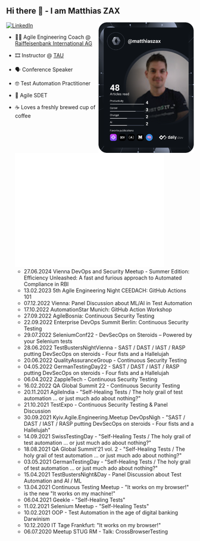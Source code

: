 ## Hi there 👋 - I am Matthias ZAX
<div align="left">
  <a href="https://www.linkedin.com/in/matthias-zax-40520183/">
    <img
      src="https://img.shields.io/static/v1?logo=linkedin&style=flat-square&color=0072b1&label=LinkedIn&message=%E2%98%86"
      alt="LinkedIn"
    />
  </a>

  <a href="https://api.daily.dev/get?r=MatthiasZax" target="_blank">
    <img
      width="256"
      align="right"
      src="https://github.com/Matthias-Zax/Matthias-Zax/blob/main/devcard.svg"
    />
  </a>
</div>

<div align="left">
  
- :man_teacher: Agile Engineering Coach @ [Raiffeisenbank International AG](https://www.rbinternational.com/de/raiffeisen.html)
- :film_strip: Instructor @ [TAU](https://testautomationu.applitools.com/instructors/matthias_zax.html)
- :speaking_head:	Conference Speaker
- :nerd_face:	Test Automation Practitioner
- :100:	Agile SDET
- :coffee: Loves a freshly brewed cup of coffee

    <a href="https://github.com/Matthias-Zax/Matthias-Zax">
        <img src="https://github.com/Matthias-Zax/Matthias-Zax/blob/main/github-metrics.svg" width="400" alt="Matthias Zax's GitHub Metrics" />
    </a>

    <ul>
        <li>27.06.2024 Vienna DevOps and Security Meetup - Summer Edition: Efficiency Unleashed: A fast and furious approach to Automated Compliance in RBI</li>
        <li>13.02.2023 5th Agile Engineering Night CEEDACH: GitHub Actions 101</li>
        <li>07.12.2022 Vienna: Panel Discussion about ML/AI in Test Automation</li>
        <li>17.10.2022 AutomationStar Munich: GitHub Action Workshop</li>
        <li>27.09.2022 AgileBosnia: Continuous Security Testing</li>
        <li>22.09.2022 Enterprise DevOps Summit Berlin: Continuous Security Testing</li>
        <li>29.07.2022 SeleniumConf22 - DevSecOps on Steroids – Powered by your Selenium tests</li>
        <li>28.06.2022 TestBustersNightVienna - SAST / DAST / IAST / RASP putting DevSecOps on steroids - Four fists and a Hallelujah</li>
        <li>20.06.2022 QualityAssuranceGroup - Continuous Security Testing</li>
        <li>04.05.2022 GermanTestingDay22 - SAST / DAST / IAST / RASP putting DevSecOps on steroids - Four fists and a Hallelujah</li>
        <li>06.04.2022 ZappleTech - Continuous Security Testing</li>
        <li>16.02.2022 QA Global Summit 22 - Continuous Security Testing</li>
        <li>20.11.2021 AgileIndia - "Self-Healing Tests / The holy grail of test automation ... or just much ado about nothing?"</li>
        <li>21.10.2021 TestExpo - Continuous Security Testing & Panel Discussion</li>
        <li>30.09.2021 Kyiv.Agile.Engineering.Meetup DevOpsNigh - "SAST / DAST / IAST / RASP putting DevSecOps on steroids - Four fists and a Hallelujah"</li>
        <li>14.09.2021 SwissTestingDay - "Self-Healing Tests / The holy grail of test automation ... or just much ado about nothing?"</li>
        <li>18.08.2021 QA Global Summit'21 vol. 2 - "Self-Healing Tests / The holy grail of test automation ... or just much ado about nothing?"</li>
        <li>03.05.2021 GermanTestingDay - "Self-Healing Tests / The holy grail of test automation ... or just much ado about nothing?"</li>
        <li>15.04.2021 TestBustersNight&Day - Panel Discussion about Test Automation and AI / ML</li>
        <li>13.04.2021 Continuous Testing Meetup - "It works on my browser!" is the new "It works on my machine!"</li>
        <li>06.04.2021 Geekle - "Self-Healing Tests"</li>
        <li>11.02.2021 Selenium Meetup - "Self-Healing Tests"</li>
        <li>10.02.2021 OOP - Test Automation in the age of digital banking Darwinism</li>
        <li>10.12.2020 IT Tage Frankfurt: "It works on my browser!"</li>
        <li>06.07.2020 Meetup STUG RM - Talk: CrossBrowserTesting</li>
    </ul>
</div>

</div>
